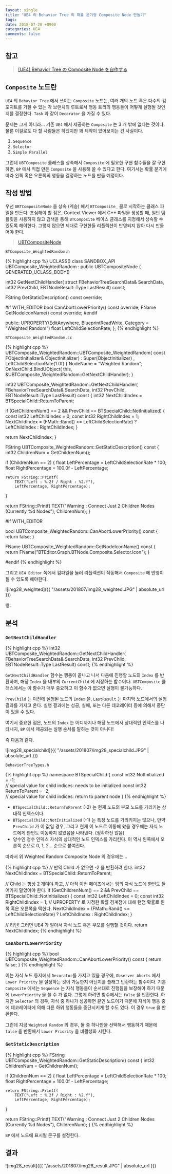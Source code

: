 ```yaml
---
layout: single
title: "UE4 의 Behavior Tree 의 확률 분기형 Composite Node 만들기"
tags: 
date: 2018-07-28 +0900
categories: UE4
comments: false
---
```

<script type="text/javascript"
    src="http://cdn.mathjax.org/mathjax/latest/MathJax.js?config=TeX-AMS-MML_HTMLorMML">
</script>

## 참고

> [[UE4] Behavior Tree の Composite Node を自作する](http://rarihoma.xvs.jp/2017/12/24/1/381#fn-381-1)

## `Composite` 노드란

`UE4` 의 `Behavior Tree` 에서 쓰이는 `Composite` 노드는, 여러 개의 노드 혹은 다수의 컴포지트를 가질 수 있는 각 브랜치의 루트로서 행동 트리의 행동들이 어떻게 실행될 것인지를 결정한다. `Task` 과 같이 `Decorator` 을 가질 수 있다.

문제는 그게 아니라... 기존 `UE4` 에서 제공하는 `Composite` 는 3 개 밖에 없다는 것이다. 물론 이걸로도 다 할 사람들은 하겠지만 꽤 제약이 있어보이는 건 사실이다.

1. `Sequence`
2. `Selector`
3. `Simple Parallel`

그런데 `UBTComposite` 클래스를 상속해서 `Composite` 에 필요한 구현 함수들을 잘 구현하면, `BP` 에서 직접 만든 `Composite` 을 사용해 쓸 수 있다고 한다. 여기서는 확률 분기에 따라 왼쪽 혹은 오른쪽의 행동을 결정하는 노드를 만들 예정이다.

## 작성 방법

우선 `UBTCompositeNode` 을 상속 (계승) 해서 `BTComposite_` 꼴로 시작하는 클래스 파일을 만든다. 조심해야 할 점은, Context Viewer 에서 C++ 파일을 생성할 때, 일반 템플릿을 사용하지 않고 검색을 통해 `BTComposite` 베이스 클래스를 지정해서 상속할 수 있도록 해야한다. 그렇지 않으면 제대로 구현한들 리플렉션이 반영되지 않아 다시 만들어야 한다.

> [UBTCompositeNode](http://api.unrealengine.com/INT/API/Runtime/AIModule/BehaviorTree/UBTCompositeNode/)

`BTComposite_WeightedRandom.h`

{% highlight cpp %}
UCLASS()
class SANDBOX_API UBTComposite_WeightedRandom : public UBTCompositeNode
{
  GENERATED_UCLASS_BODY()

  int32 GetNextChildHandler(
      struct FBehaviorTreeSearchData& SearchData,
      int32 PrevChild,
      EBTNodeResult::Type LastResult) const;

  FString GetStaticDescription() const override;

#if WITH_EDITOR
  bool CanAbortLowerPriority() const override;
  FName GetNodeIconName() const override;
#endif

public:
  UPROPERTY(EditAnywhere, BlueprintReadWrite, Category = "Weighted Random")
  float LeftChildSelectionRate;
};
{% endhighlight %}

`BTComposite_WeightedRandom.cc`

{% highlight cpp %}
UBTComposite_WeightedRandom::UBTComposite_WeightedRandom(
    const FObjectInitializer& ObjectInitializer) :
    Super(ObjectInitializer)
    , LeftChildSelectionRate(1.0f)
{
  NodeName = "Weighted Random";
  OnNextChild.BindUObject(
      this, 
      &UBTComposite_WeightedRandom::GetNextChildHandler);
}

int32 UBTComposite_WeightedRandom::GetNextChildHandler(
    FBehaviorTreeSearchData& SearchData,
    int32 PrevChild,
    EBTNodeResult::Type LastResult) const
{
  int32 NextChildIndex = BTSpecialChild::ReturnToParent;

  if (GetChildrenNum() == 2 && PrevChild == BTSpecialChild::NotInitialized)
  {
    const int32 LeftChildIndex = 0;
    const int32 RightChildIndex = 1;
    NextChildIndex = (FMath::Rand() <= LeftChildSelectionRate) ?
        LeftChildIndex :
        RightChildIndex;
  }

  return NextChildIndex;
}

FString UBTComposite_WeightedRandom::GetStaticDescription() const
{
  int32 ChildrenNum = GetChildrenNum();

  if (ChildrenNum == 2)
  {
    float LeftPercentage = LeftChildSelectionRate * 100;
    float RightPercentage = 100.0f - LeftPercentage;

    return FString::Printf(
        TEXT("Left : %.2f / Right : %2.f"),
        LeftPercentage, RightPercentage);
  }

  return FString::Printf(
      TEXT("Warning : Connect Just 2 Children Nodes (Currently %d Nodes"),
      ChildrenNum);
}

#if WITH_EDITOR

bool UBTComposite_WeightedRandom::CanAbortLowerPriority() const
{
  return false;
}

FName UBTComposite_WeightedRandom::GetNodeIconName() const
{
  return FName("BTEditor.Graph.BTNode.Composite.Selector.Icon");
}

#endif
{% endhighlight %}

그리고 `UE4 Editor` 쪽에서 컴파일을 눌러 리플렉션이 작동해서 `Composite` 에 반영이 될 수 있도록 해야한다.

![img28_weighted]({{ "/assets/201807/img28_weighted.JPG" | absolute_url }})

뙇.

## 분석 

### `GetNextChildHandler`

{% highlight cpp %}
int32 UBTComposite_WeightedRandom::GetNextChildHandler(
    FBehaviorTreeSearchData& SearchData,
    int32 PrevChild,
    EBTNodeResult::Type LastResult) const;
{% endhighlight %}

`GetNextChildHandler` 함수는 행동이 끝나고 나서 다음에 진행할 노드의 `Index` 를 반환하며, 해당 `Index` 을 내부의 `CurrentChild` 에 저장하는 함수이다. `UBTComposite` 클래스에서는 이 함수가 매우 중요하고 이 함수가 없으면 실행이 불가능하다.

`PrevChild` 는 이전에 실행된 노드의 `Index` 을, `LastResult` 는 마지막 노드에서의 실행 결과를 가지고 온다. 실행 결과에는 성공, 실패, 또는 다른 데코레이터 등에 의해서 중단 이 있을 수 있다.

여기서 중요한 점은, 노드의 `Index` 는 어디까지나 해당 노드에서 상대적인 인덱스를 나타내지, `BP` 에서 제공되는 실행 순서를 말하는 것이 아니다!

즉 다음과 같다.

![img28_specialchild]({{ "/assets/201807/img28_specialchild.JPG" | absolute_url }})

`BehaviorTreeTypes.h`

{% highlight cpp %}
namespace BTSpecialChild
{
  const int32 NotInitialized = -1;  
  // special value for child indices: needs to be initialized
  const int32 ReturnToParent = -2;  
  // special value for child indices: return to parent node
}
{% endhighlight %}

* `BTSpecialChild::ReturnToParent` (-2)
  는 현재 노드의 부모 노드를 가리키는 상대적 인덱스이다.
* `BTSpecialChild::NotInitialized` (-1)
  는 특정 노드를 가리키지는 않으나, 만약 `PrevChild` 가 이 값일 경우, 그리고 현재 이 노드로 이동해 왔을 경우에는 자식 노드에게 한번도 이동하지 않았음을 나타낸다. (정확하진 않음)
* 양수인 정수 인덱스
  자식의 상대적인 노드 인덱스를 가리킨다. 이 역시 왼쪽에서 오른쪽 순으로 0, 1, 2... 순으로 붙여진다.

따라서 위 Weighted Random Composite Node 의 경우에는...

{% highlight cpp %}
// 만약 Child 가 없으면 -2 을 반환하려 한다.
int32 NextChildIndex = BTSpecialChild::ReturnToParent;

// Child 는 항상 2 개여야 하고, 
// 아직 이번 페이즈에서는 임의 자식 노드에 한번도 들어가지 말았어야 한다.
if (GetChildrenNum() == 2 && PrevChild == BTSpecialChild::NotInitialized)
{
  const int32 LeftChildIndex = 0;
  const int32 RightChildIndex = 1;
  // UPROPERTY 로 지정한 확률 경계점에 대해 랜덤 확률로 왼쪽 혹은 오른쪽을 택한다.
  NextChildIndex = (FMath::Rand() <= LeftChildSelectionRate) ?
      LeftChildIndex :
      RightChildIndex;
}

// 리턴! 그러면 UE4 가 알아서 자식 노드 혹은 부모를 실행할 것이다.
return NextChildIndex;
{% endhighlight %}

### `CanAbortLowerPriority`

{% highlight cpp %}
bool UBTComposite_WeightedRandom::CanAbortLowerPriority() const
{
  return false;
}
{% endhighlight %}

이는 자식 노드 등지에서 `Decorator`를 가지고 있을 경우에, `Observer Aborts` 에서 `Lower Priority` 을 설정하는 것이 가능한지 아닌지를 플래그 반환하는 함수이다. 기본 `Composite` 에서는 `Sequence` 는 자식 행동들이 순서대로 진행됨을 보장해야 하기 때문에 `LowerPriority` 을 쓸 수 가 없다. 그렇게 하려면 함수에서는 `false` 을 반환한다. 하지만 `Selector` 의 경우, 자식 중 하나가 성공하면 끝인 노드이기 때문에 자식이 행동 중에 데코레이터에 의해 다른 하위 행동들을 중단시키게 할 수도 있다. 이 경우 `true` 을 반환한다.

그런데 지금 `Weighted Random` 의 경우, 둘 중 하나만을 선택해서 행동하기 때문에 `false` 을 반환해서 `Lower Priority` 을 비활성화 시킨다.

### `GetStaticDescription`

{% highlight cpp %}
FString UBTComposite_WeightedRandom::GetStaticDescription() const
{
  int32 ChildrenNum = GetChildrenNum();

  if (ChildrenNum == 2)
  {
    float LeftPercentage = LeftChildSelectionRate * 100;
    float RightPercentage = 100.0f - LeftPercentage;

    return FString::Printf(
        TEXT("Left : %.2f / Right : %2.f"),
        LeftPercentage, RightPercentage);
  }

  return FString::Printf(
      TEXT("Warning : Connect Just 2 Children Nodes (Currently %d Nodes"),
      ChildrenNum);
}
{% endhighlight %}

`BP` 에서 노드에 표시될 문구를 설정한다. 

## 결과

![img28_result]({{ "/assets/201807/img28_result.JPG" | absolute_url }})


